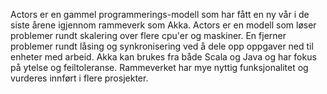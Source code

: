 Actors er en gammel programmerings-modell som har fått en ny vår i de siste årene igjennom rammeverk som Akka. Actors er en modell som løser problemer rundt skalering over flere cpu'er og maskiner. En fjerner problemer rundt låsing og synkronisering ved å dele opp oppgaver ned til enheter med arbeid. Akka kan brukes fra både Scala og Java og har fokus på ytelse og feiltoleranse. Rammeverket har mye nyttig funksjonalitet og vurderes innført i flere prosjekter.